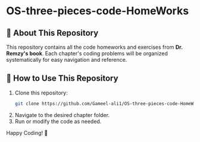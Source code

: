 # OS-three-pieces-code-HomeWorks

## 📌 About This Repository
This repository contains all the code homeworks and exercises from **Dr. Remzy's book**. Each chapter's coding problems will be organized systematically for easy navigation and reference.


## 🚀 How to Use This Repository
1. Clone this repository:
   ```sh
   git clone https://github.com/Gameel-ali1/OS-three-pieces-code-HomeWorks.git
   ```
2. Navigate to the desired chapter folder.
3. Run or modify the code as needed.

Happy Coding! 🚀

